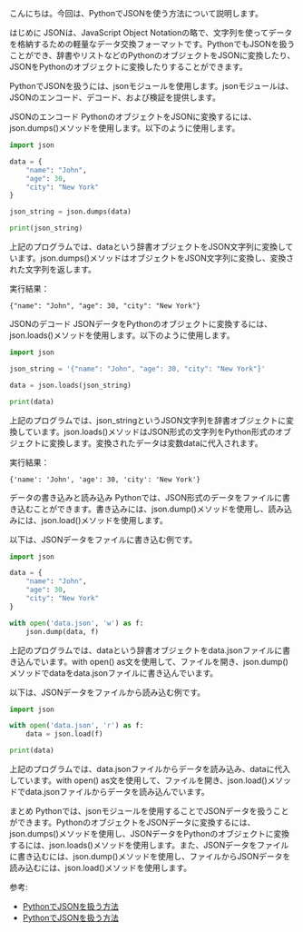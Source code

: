 <!--
title:   JsonデータをPythonで扱う方法
tags:    JSON,Python,使い方
id:      80fed6448c7a8bfed9da
private: false
-->


こんにちは。今回は、PythonでJSONを使う方法について説明します。

はじめに
JSONは、JavaScript Object Notationの略で、文字列を使ってデータを格納するための軽量なデータ交換フォーマットです。PythonでもJSONを扱うことができ、辞書やリストなどのPythonのオブジェクトをJSONに変換したり、JSONをPythonのオブジェクトに変換したりすることができます。

PythonでJSONを扱うには、jsonモジュールを使用します。jsonモジュールは、JSONのエンコード、デコード、および検証を提供します。

JSONのエンコード
PythonのオブジェクトをJSONに変換するには、json.dumps()メソッドを使用します。以下のように使用します。

```python
import json

data = {
    "name": "John",
    "age": 30,
    "city": "New York"
}

json_string = json.dumps(data)

print(json_string)
```

上記のプログラムでは、dataという辞書オブジェクトをJSON文字列に変換しています。json.dumps()メソッドはオブジェクトをJSON文字列に変換し、変換された文字列を返します。

実行結果：
```
{"name": "John", "age": 30, "city": "New York"}
```

JSONのデコード
JSONデータをPythonのオブジェクトに変換するには、json.loads()メソッドを使用します。以下のように使用します。

```python
import json

json_string = '{"name": "John", "age": 30, "city": "New York"}'

data = json.loads(json_string)

print(data)
```

上記のプログラムでは、json_stringというJSON文字列を辞書オブジェクトに変換しています。json.loads()メソッドはJSON形式の文字列をPython形式のオブジェクトに変換します。変換されたデータは変数dataに代入されます。

実行結果：
```
{'name': 'John', 'age': 30, 'city': 'New York'}
```

データの書き込みと読み込み
Pythonでは、JSON形式のデータをファイルに書き込むことができます。書き込みには、json.dump()メソッドを使用し、読み込みには、json.load()メソッドを使用します。

以下は、JSONデータをファイルに書き込む例です。

```python
import json

data = {
    "name": "John",
    "age": 30,
    "city": "New York"
}

with open('data.json', 'w') as f:
    json.dump(data, f)
```

上記のプログラムでは、dataという辞書オブジェクトをdata.jsonファイルに書き込んでいます。with open() as文を使用して、ファイルを開き、json.dump()メソッドでdataをdata.jsonファイルに書き込んでいます。

以下は、JSONデータをファイルから読み込む例です。

```python
import json

with open('data.json', 'r') as f:
    data = json.load(f)

print(data)
```

上記のプログラムでは、data.jsonファイルからデータを読み込み、dataに代入しています。with open() as文を使用して、ファイルを開き、json.load()メソッドでdata.jsonファイルからデータを読み込んでいます。

まとめ
Pythonでは、jsonモジュールを使用することでJSONデータを扱うことができます。PythonのオブジェクトをJSONデータに変換するには、json.dumps()メソッドを使用し、JSONデータをPythonのオブジェクトに変換するには、json.loads()メソッドを使用します。また、JSONデータをファイルに書き込むには、json.dump()メソッドを使用し、ファイルからJSONデータを読み込むには、json.load()メソッドを使用します。

参考:
- [PythonでJSONを扱う方法](https://techacademy.jp/magazine/34829)
- [PythonでJSONを扱う方法](https://www.atmarkit.co.jp/ait/articles/1912/13/news024.html)
